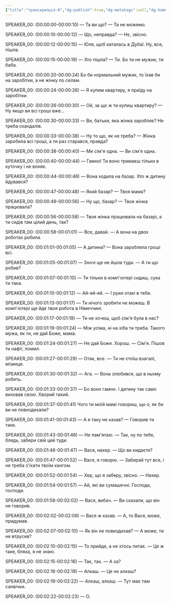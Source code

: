 ```yaml
---
{"title":"транскрипція-8","dg-publish":true,"dg-metatags":null,"dg-home":null,"permalink":"/ukrayinska/transkripcziya-8/","dgPassFrontmatter":true,"noteIcon":""}
---
```



SPEAKER_00:
(00:00:00-00:00:10)  — Та ви що? — Та не можемо.

SPEAKER_00:
(00:00:10-00:00:12)  — Що, неправда? — Нє, звісно.

SPEAKER_00:
(00:00:12-00:00:15)  — Юля, щоб каталась в Дубаї. Ну, все, пішла.

SPEAKER_00:
(00:00:15-00:00:19)  — Хто пішла? — Ти. Бо ти не мужик, ти баба.

SPEAKER_00:
(00:00:20-00:00:24)  Бо би нормальний мужик, то їхав би на заробітки, а не жінку по селам.

SPEAKER_00:
(00:00:24-00:00:26)  — Я купим квартиру, я приїду на заробітки.

SPEAKER_00:
(00:00:26-00:00:30)  — Ой, за що ж ти купиш квартиру? — Ну якщо ви всі гроші вже...

SPEAKER_00:
(00:00:30-00:00:33)  — Ви, батьки, яка жінка заробляє? Не треба скандалів.

SPEAKER_00:
(00:00:33-00:00:38)  — Ну то що, як не треба? — Жінка заробила всі гроші, а ти раз старався, правда?

SPEAKER_00:
(00:00:38-00:00:40)  — Ми сім'я одна. — Ви сім'я одна.

SPEAKER_00:
(00:00:40-00:00:44)  — Гамно! Ти воно тримаєш тільки в куточку і не воняє.

SPEAKER_00:
(00:00:44-00:00:46)  — Вона ходила на базар. Хто ж дитину йдувався?

SPEAKER_00:
(00:00:47-00:00:48)  — Який базар? — Твоя мама?

SPEAKER_00:
(00:00:49-00:00:56)  — Ну що, базар? — Твоя жінка працювала?

SPEAKER_00:
(00:00:56-00:00:58)  — Твоя жінка працювала на базарі, а ти сидів там цілий день, так?

SPEAKER_00:
(00:00:58-00:01:01)  — Все, давай. — А вона на двох роботах робила.

SPEAKER_00:
(00:01:01-00:01:05)  — А дитина? — Вона заробляла гроші всі.

SPEAKER_00:
(00:01:05-00:01:07)  — Зночі ще не йшла туди. — А ти що робив?

SPEAKER_00:
(00:01:07-00:01:10)  — Ти тільки в комп'ютері сидиш, сука ти така.

SPEAKER_00:
(00:01:10-00:01:12)  — Ай-яй-яй. — І руки отакі в тебе.

SPEAKER_00:
(00:01:13-00:01:17)  — Ти нічого зробити не можеш. В комп'ютері ще йде твоя робота в Німеччині.

SPEAKER_00:
(00:01:17-00:01:19)  — Ти не хочеш, щоб сім'я була в нас?

SPEAKER_00:
(00:01:19-00:01:24)  — Між усіма, ні на хіба ти треба. Такого мужа, як ти, не дай Боже, мама.

SPEAKER_00:
(00:01:24-00:01:27)  — Не дай Боже. Хорош. — Сім'я. Пішов ти нафіг, помил.

SPEAKER_00:
(00:01:27-00:01:29)  — Отак, все. — Ти не стоїш взагалі, мізинця.

SPEAKER_00:
(00:01:30-00:01:32)  — Ага. — Вона злюбився, що в ньому робить.

SPEAKER_00:
(00:01:33-00:01:37)  — Бо воно гамно. І дитину так само виховав свою. Хворий такий.

SPEAKER_00:
(00:01:37-00:01:41)  Чого ти моїй мамі говориш, що о, як би ви не повиздихали?

SPEAKER_00:
(00:01:41-00:01:43)  — А я таку не казав? — Говорив ти таке.

SPEAKER_00:
(00:01:43-00:01:46)  — Не пам'ятаю. — Так, ну по тебе, блядь, забери свій цей туди.

SPEAKER_00:
(00:01:46-00:01:47)  — Вася, нахер. — Що ви кидаєте?

SPEAKER_00:
(00:01:47-00:01:52)  — Вася, я говорю. — Забирай тут все, і не треба з'їхати твоїм кангом.

SPEAKER_00:
(00:01:52-00:01:54)  — Хер, що я заберу, звісно. — Нахер.

SPEAKER_00:
(00:01:54-00:01:57)  — Ай, які ви сумашечні. Господи, господи.

SPEAKER_00:
(00:01:58-00:02:02)  — Вася, вибач. — Ви сказали, що він не говорив.

SPEAKER_00:
(00:02:02-00:02:06)  — Вася ж казав. — А, то Вася, може, придумав.

SPEAKER_00:
(00:02:07-00:02:10)  — Як він не повиздихав? — А може, ти не втрусив?

SPEAKER_00:
(00:02:10-00:02:15)  — То прийде, а не хтось питає. — Це ж таке, бляха, я не знаю.

SPEAKER_00:
(00:02:15-00:02:16)  — Так, так. — А ха?

SPEAKER_00:
(00:02:16-00:02:19)  — Алкаш. — Це не алкаш?

SPEAKER_00:
(00:02:19-00:02:22)  — Алкаш, алкаш. — Тут має там санвічки.

SPEAKER_00:
(00:02:22-00:02:23)  — О.

